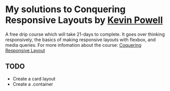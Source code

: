 # My solutions to Conquering Responsive Layouts by [Kevin Powell](https://www.kevinpowell.co/)
 
 A free drip course which will take 21-days to complete. It goes over thinking responsively, the basics of making responsive layouts with flexbox, and media queries.
 For more infomation about the course:
 [Coquering Responsive Layout](https://courses.kevinpowell.co/conquering-responsive-layouts)

## TODO
- Create a card layout
- Create a .container
